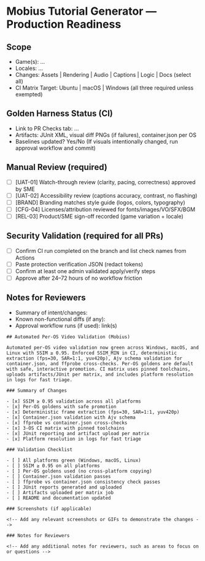 # Mobius Tutorial Generator — Production Readiness

## Scope
- Game(s): …
- Locales: …
- Changes: Assets | Rendering | Audio | Captions | Logic | Docs (select all)
- CI Matrix Target: Ubuntu | macOS | Windows (all three required unless exempted)

## Golden Harness Status (CI)
- Link to PR Checks tab: …
- Artifacts: JUnit XML, visual diff PNGs (if failures), container.json per OS
- Baselines updated? Yes/No (If visuals intentionally changed, run approval workflow and commit)

## Manual Review (required)
- [ ] [UAT-01] Watch-through review (clarity, pacing, correctness) approved by SME
- [ ] [UAT-02] Accessibility review (captions accuracy, contrast, no flashing)
- [ ] [BRAND] Branding matches style guide (logos, colors, typography)
- [ ] [CFG-04] Licenses/attribution reviewed for fonts/images/VO/SFX/BGM
- [ ] [REL-03] Product/SME sign-off recorded (game variation + locale)

## Security Validation (required for all PRs)
- [ ] Confirm CI run completed on the branch and list check names from Actions
- [ ] Paste protection verification JSON (redact tokens)
- [ ] Confirm at least one admin validated apply/verify steps
- [ ] Approve after 24–72 hours of no workflow friction

## Notes for Reviewers
- Summary of intent/changes:
- Known non-functional diffs (if any):
- Approval workflow runs (if used): link(s)

```
## Automated Per-OS Video Validation (Mobius)

Automated per-OS video validation now green across Windows, macOS, and Linux with SSIM ≥ 0.95. Enforced SSIM_MIN in CI, deterministic extraction (fps=30, SAR=1:1, yuv420p), Ajv schema validation for container.json, and ffprobe cross-checks. Per-OS goldens are default with safe, interactive promotion. CI matrix uses pinned toolchains, uploads artifacts/JUnit per matrix, and includes platform resolution in logs for fast triage.

### Summary of Changes

- [x] SSIM ≥ 0.95 validation across all platforms
- [x] Per-OS goldens with safe promotion
- [x] Deterministic frame extraction (fps=30, SAR=1:1, yuv420p)
- [x] Container.json validation with Ajv schema
- [x] ffprobe vs container.json cross-checks
- [x] 3-OS CI matrix with pinned toolchains
- [x] JUnit reporting and artifact upload per matrix
- [x] Platform resolution in logs for fast triage

### Validation Checklist

- [ ] All platforms green (Windows, macOS, Linux)
- [ ] SSIM ≥ 0.95 on all platforms
- [ ] Per-OS goldens used (no cross-platform copying)
- [ ] Container.json validation passes
- [ ] ffprobe vs container.json consistency check passes
- [ ] JUnit reports generated and uploaded
- [ ] Artifacts uploaded per matrix job
- [ ] README and documentation updated

### Screenshots (if applicable)

<!-- Add any relevant screenshots or GIFs to demonstrate the changes -->

### Notes for Reviewers

<!-- Add any additional notes for reviewers, such as areas to focus on or questions -->
